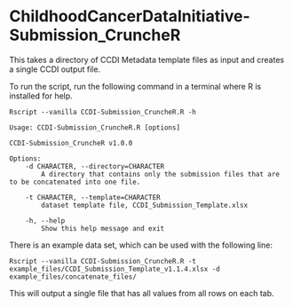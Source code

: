 # ChildhoodCancerDataInitiative-Submission_CruncheR
This takes a directory of CCDI Metadata template files as input and creates a single CCDI output file.

To run the script, run the following command in a terminal where R is installed for help.

```
Rscript --vanilla CCDI-Submission_CruncheR.R -h
```

```
Usage: CCDI-Submission_CruncheR.R [options]

CCDI-Submission_CruncheR v1.0.0

Options:
	-d CHARACTER, --directory=CHARACTER
		A directory that contains only the submission files that are to be concatenated into one file.

	-t CHARACTER, --template=CHARACTER
		dataset template file, CCDI_Submission_Template.xlsx

	-h, --help
		Show this help message and exit
```

There is an example data set, which can be used with the following line:

```
Rscript --vanilla CCDI-Submission_CruncheR.R -t example_files/CCDI_Submission_Template_v1.1.4.xlsx -d example_files/concatenate_files/
```

This will output a single file that has all values from all rows on each tab.
